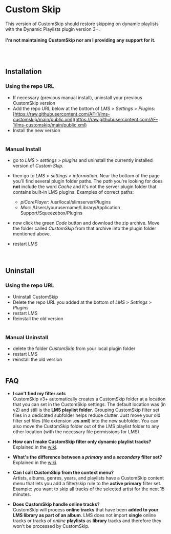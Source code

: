 Custom Skip
====

This version of CustomSkip should restore skipping on dynamic playlists with the Dynamic Playlists plugin version 3+.<br><br>
**I'm not maintaining CustomSkip nor am I providing any support for it.**


<br><br>

## Installation

### Using the repo URL

- If necessary (previous manual install), uninstall your previous CustomSkip version
- Add the repo URL below at the bottom of *LMS* > *Settings* > *Plugins*:<br>
[https://raw.githubusercontent.com/AF-1/lms-customskip/main/public.xml](https://raw.githubusercontent.com/AF-1/lms-customskip/main/public.xml)
- Install the new version
<br><br>

### Manual Install

* go to  *LMS* > *settings > plugins* and uninstall the currently installed version of *Custom Skip*.

* then go to *LMS* > *settings > information*. Near the bottom of the page you'll find several plugin folder paths. The *path* you're looking for does **not** include the word *Cache* and it's not the server plugin folder that contains built-in LMS plugins. Examples of correct paths:
    * *piCorePlayer*: /usr/local/slimserver/Plugins
    * *Mac*: /Users/yourusername/Library/Application Support/Squeezebox/Plugins

* now click the green *Code* button and download the zip archive. Move the folder called *CustomSkip* from that archive into the plugin folder mentioned above.

* restart LMS
<br><br><br>


## Uninstall

### Using the repo URL

- Uninstall CustomSkip
- Delete the repo URL you added at the bottom of *LMS* > *Settings* > *Plugins*
- restart LMS
- Reinstall the old version
<br><br>

### Manual Uninstall

- delete the folder *CustomSkip* from your local plugin folder
- restart LMS
- reinstall the old version
<br><br>

## FAQ

- **I can't find my filter *sets***<br>
CustomSkip v3+ automatically creates a CustomSkip folder at a location that you can set in the CustomSkip settings. The default location was (in v2) and still is the **LMS playlist folder**. Grouping CustomSkip filter set files in a dedicated subfolder helps reduce clutter. Just move your old filter set files (file extension **.cs.xml**) into the new subfolder. You can also move the CustomSkip folder out of the LMS playlist folder to any other location (with the necessary file permissions for LMS).

- **How can I make CustomSkip filter only dynamic playlist tracks?**<br>
Explained in the [wiki](https://github.com/AF-1/lms-customskip/wiki#i-want-customskip-to-filter-only-dynamic-playlist-tracks).

- **What's the difference between a *primary* and a *secondary* filter set?**<br>
Explained in the [wiki](https://github.com/AF-1/lms-customskip/wiki#primary-and-secondary-filter-sets).

- **Can I call CustomSkip from the context menu?**<br>
Artists, albums, genres, years, and playlists have a CustomSkip content menu that lets you add a filter/skip rule to the **active primary** filter set. Example: you want to skip all tracks of the selected artist for the next 15 minutes.

- **Does CustomSkip handle online tracks?**<br>
CustomSkip will process **online tracks** that have been **added to your LMS library as part of an album**. LMS does not import **single** online tracks or tracks of *online* **playlists** as **library** tracks and therefore they won't be processed by CustomSkip.
